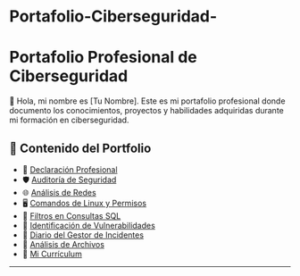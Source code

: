 # Portafolio-Ciberseguridad-
# Portafolio Profesional de Ciberseguridad

👋 Hola, mi nombre es [Tu Nombre]. Este es mi portafolio profesional donde documento los conocimientos, proyectos y habilidades adquiridas durante mi formación en ciberseguridad.

## 🔐 Contenido del Portfolio

- 📜 [Declaración Profesional](./Declaracion-Profesional/declaracion.md)
- 🛡️ [Auditoría de Seguridad](./Auditoria-Seguridad/informe-auditoria.md)
- 🌐 [Análisis de Redes](./Redes/analisis-redes.md)
- 🖥️ [Comandos de Linux y Permisos](./Linux/comandos-permisos.md)
- 💾 [Filtros en Consultas SQL](./SQL/filtros-sql.md)
- 🚨 [Identificación de Vulnerabilidades](./Vulnerabilidades/vulnerabilidades-negocio.md)
- 📓 [Diario del Gestor de Incidentes](./Diario-Incidentes/entrada-ejemplo.md)
- 📁 [Análisis de Archivos](./Analisis-Archivos/analisis-sintactico.md)
- 📄 [Mi Currículum](./Curriculum/curriculum.pdf)

---


